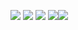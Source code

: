 ![](/Notatki/Semestr%203/Architektura%20komputerów%201/Ćwiczenia/Kolokwium/Pasted%20Image%2020240118091720_719.jpg)
![](/Notatki/Semestr%203/Architektura%20komputerów%201/Ćwiczenia/Kolokwium/Drawing%202024-01-18%2009.17.08.excalidraw.svg)
![](/Notatki/Semestr%203/Architektura%20komputerów%201/Ćwiczenia/Kolokwium/Drawing%202024-01-20%2016.10.07.excalidraw.svg)
![](/Notatki/Semestr%203/Architektura%20komputerów%201/Ćwiczenia/Kolokwium/Drawing%202024-01-21%2016.49.57.excalidraw.svg)![](Notatki/Semestr%203/Architektura%20komputerów%201/Ćwiczenia/Kolokwium/Drawing%202024-01-28%2010.23.02.excalidraw.svg)